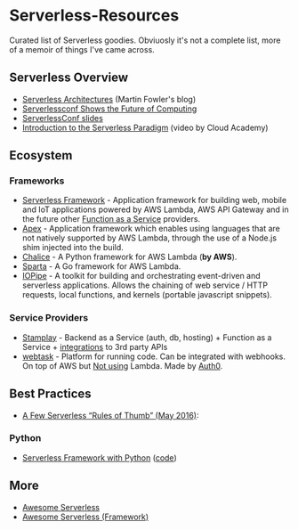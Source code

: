 # Serverless-Resources
Curated list of Serverless goodies. Obviuosly it's not a complete list, more of a memoir of things I've came across.

## Serverless Overview
- [Serverless Architectures](http://martinfowler.com/articles/serverless.html) (Martin Fowler's blog)
- [Serverlessconf Shows the Future of Computing](https://read.acloud.guru/serverlessconf-shows-the-future-of-computing-61820c1cea5e)
- [ServerlessConf slides](http://www.slideshare.net/ServerlessConf)
- [Introduction to the Serverless Paradigm](https://www.youtube.com/watch?v=pvmx0IVfBLc) (video by Cloud Academy)

## Ecosystem
### Frameworks
- [Serverless Framework](www.serverless.com) - Application framework for building web, mobile and IoT applications powered by AWS Lambda, AWS API Gateway and in the future other [Function as a Service](https://twitter.com/marak/status/736357543598002176) providers.
- [Apex](http://apex.run/) -  Application framework which enables using languages that are not natively supported by AWS Lambda, through the use of a Node.js shim injected into the build.
- [Chalice](https://github.com/awslabs/chalice) - A Python framework for AWS Lambda (**by AWS**).
- [Sparta](http://gosparta.io/) - A Go framework for AWS Lambda. 
- [IOPipe](https://www.iopipe.com/) - A toolkit for building and orchestrating event-driven and serverless applications. Allows the chaining of web service / HTTP requests, local functions, and kernels (portable javascript snippets).

### Service Providers
- [Stamplay](https://stamplay.com/) - Backend as a Service (auth, db, hosting) + Function as a Service + [integrations](https://stamplay.com/features/integrations) to 3rd party APIs
- [webtask](https://webtask.io) - Platform for running code. Can be integrated with webhooks. On top of AWS but [Not using](https://medium.com/aws-activate-startup-blog/sandboxing-code-in-the-era-of-containers-294edb3a674) Lambda. Made by [Auth0](https://webtask.io).

## Best Practices
- [A Few Serverless “Rules of Thumb” (May 2016)](https://medium.com/@PaulDJohnston/a-few-serverless-rules-of-thumb-309764281921#.f4iwhspgh):

### Python
- [Serverless Framework with Python](http://cloudacademy.com/blog/serverless-framework-aws-lambda-api-gateway-python/) ([code](https://github.com/alexcasalboni/serverless-starter-python))

## More
- [Awesome Serverless](https://github.com/anaibol/awesome-serverless)
- [Awesome Serverless (Framework)](https://github.com/JustServerless/awesome-serverless)
 

